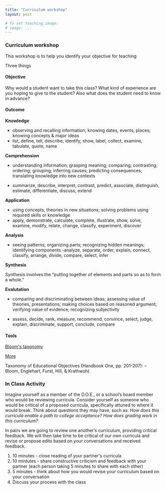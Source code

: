 ```yaml
---
title: "Curriculum workshop"
layout: post

# To set teaching:image:
# image: ...
---
```


### Curriculum workshop


This workshop is to help you identify your objective for teaching

Three things 

#### Objective 

Why would a student want to take this class? 
What kind of experience are you hoping to give to the student? 
Also what does the student need to know in advance? 




#### Outcome 

**Knowledge**
 
- observing and
recalling information;
knowing dates,
events, places;
knowing concepts &
major ideas
- list, define, tell,
describe, identify,
show, label, collect,
examine, tabulate,
quote, name

**Comprehension**

- understanding
information; grasping
meaning; comparing;
contrasting; ordering;
grouping; inferring
causes; predicting
consequences;
translating knowledge
into new contexts

- summarize, describe,
interpret, contrast,
predict, associate,
distinguish, estimate,
differentiate, discuss,
extend


**Application**

- using concepts,
theories in new
situations; solving
problems using
required skills or
knowledge
- apply, demonstrate,
calculate, complete,
illustrate, show, solve,
examine, modify,
relate, change, classify,
experiment, discover

**Analysis**

- seeing patterns;
organizing parts;
recognizing hidden
meanings; identifying
components
-analyze, separate,
order, explain,
connect, classify,
arrange, divide,
compare, select, infer


**Synthesis**

Synthesis involves the “putting together of elements and parts so as to form a whole.”

**Evalutation**

- comparing and
discriminating
between ideas;
assessing value
of theories,
presentations; making
choices based on
reasoned argument;
verifying value of
evidence; recognizing
subjectivity

- assess, decide, rank,
measure, recommend,
convince, select,
judge, explain,
discriminate, support,
conclude, compare


#### Tools 

[Bloom's taxonomy](https://www.alsde.edu/sec/ari/Literacy%20and%20Justice/Bloom's%20Taxonomy%20Revised.pdf)

[More](https://cft.vanderbilt.edu/guides-sub-pages/blooms-taxonomy/)


Taxonomy of Educational Objectives (Handbook One, pp. 201-207):
– Bloom, Englehart, Furst, Hill,
& Krathwoh)

### In Class Activity

Imagine yourself as a member of the D.O.E., or a school’s board member who would be reviewing curricula. Consider yourself as someone who would be critical of a proposed curricula, specifically attuned to where it would break. Think about questions they may have, such as: *How does this curricula enable a path to college acceptance? How does grading work in this curriculum?*


In pairs we are going to review one another’s curriculum, providing critical feedback. We will then take time to be critical of our own curricula and revise or propose edits based on your conversations and received feedback. 

  1. 10 minutes - close reading of your partner's curricula
  2. 10 mintutes - share constructive criticism and feedback with your partner (each person taking 5 minutes to share with each other)
  3. 5 minutes - think about how you would revise your curriculum based on your conversation 
  4. Discuss your process with the class




